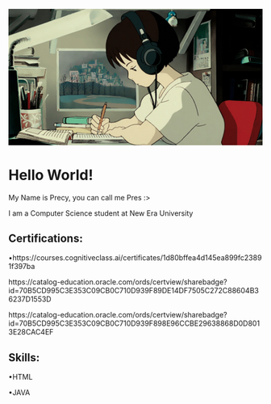![logo](https://github.com/pwecii/pwecii/blob/main/1_vBi4Ycgdn5t3lu2SvQXuog.gif)
<h1>Hello World!</h1>
<p>My Name is Precy, you can call me Pres :></p>
<p>I am a Computer Science student at New Era University</p>

<h2>Certifications:</h2>
<p>•https://courses.cognitiveclass.ai/certificates/1d80bffea4d145ea899fc23891f397ba</p>
<p>https://catalog-education.oracle.com/ords/certview/sharebadge?id=70B5CD995C3E353C09CB0C710D939F89DE14DF7505C272C88604B36237D1553D</p>
<p>https://catalog-education.oracle.com/ords/certview/sharebadge?id=70B5CD995C3E353C09CB0C710D939F898E96CCBE29638868D0D8013E28CAC4EF</p>
<h2>Skills:</h2>
<p>•HTML</p>
<p>•JAVA</p>

